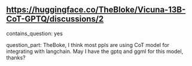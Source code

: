 ## https://huggingface.co/TheBloke/Vicuna-13B-CoT-GPTQ/discussions/2

contains_question: yes

question_part: TheBoke, I think most ppls are using CoT model for integrating with langchain. May I have the gptq and ggml for this model, thanks?